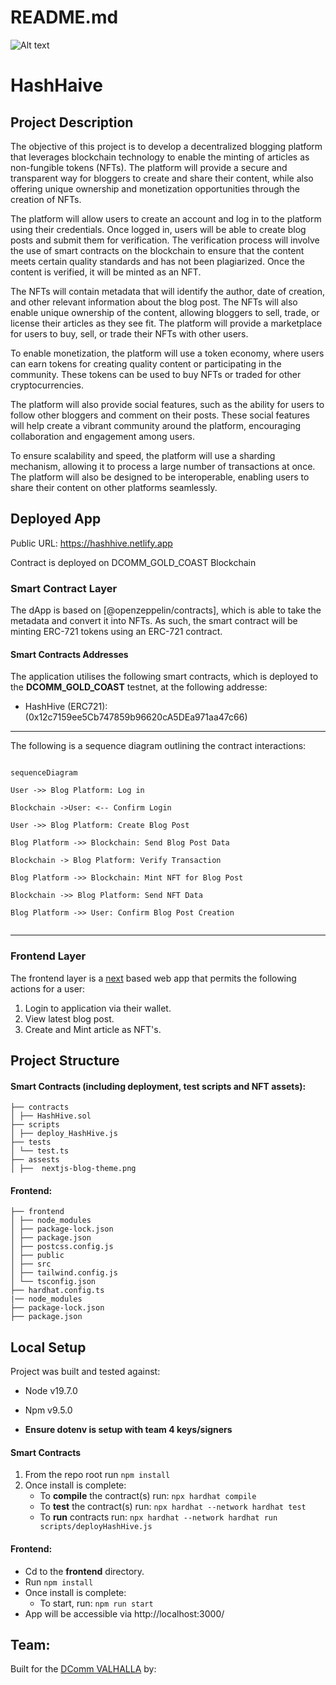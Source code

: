 # README.md
![Alt text](https://lh3.googleusercontent.com/0hhyq_eus-Nb9LZC61lSGhsbCoj1VU29GR3p0xIwqP4zm6fDg5s5Z9CkjcE5-0oVE7BCYJhDLC-JicL1EbT-DRjG4urvXwIo-9QxucQ)
# HashHaive

  

## Project Description

The objective of this project is to develop a decentralized blogging platform that leverages blockchain technology to enable the minting of articles as non-fungible tokens (NFTs). The platform will provide a secure and transparent way for bloggers to create and share their content, while also offering unique ownership and monetization opportunities through the creation of NFTs.

The platform will allow users to create an account and log in to the platform using their credentials. Once logged in, users will be able to create blog posts and submit them for verification. The verification process will involve the use of smart contracts on the blockchain to ensure that the content meets certain quality standards and has not been plagiarized. Once the content is verified, it will be minted as an NFT.

The NFTs will contain metadata that will identify the author, date of creation, and other relevant information about the blog post. The NFTs will also enable unique ownership of the content, allowing bloggers to sell, trade, or license their articles as they see fit. The platform will provide a marketplace for users to buy, sell, or trade their NFTs with other users.

To enable monetization, the platform will use a token economy, where users can earn tokens for creating quality content or participating in the community. These tokens can be used to buy NFTs or traded for other cryptocurrencies.

The platform will also provide social features, such as the ability for users to follow other bloggers and comment on their posts. These social features will help create a vibrant community around the platform, encouraging collaboration and engagement among users.

To ensure scalability and speed, the platform will use a sharding mechanism, allowing it to process a large number of transactions at once. The platform will also be designed to be interoperable, enabling users to share their content on other platforms seamlessly.

## Deployed App


Public URL: https://hashhive.netlify.app


Contract is deployed on DCOMM_GOLD_COAST Blockchain

### Smart Contract Layer

The dApp is based on [@openzeppelin/contracts], which is able to take the metadata and convert it into NFTs. As such, the smart contract will be minting ERC-721 tokens using an ERC-721 contract.

  
#### Smart Contracts Addresses

The application utilises the following  smart contracts, which is deployed to the **DCOMM_GOLD_COAST** testnet, at the following addresse:

- HashHive (ERC721): (0x12c7159ee5Cb747859b96620cA5DEa971aa47c66)

  
---
The following is a sequence diagram outlining the contract interactions:

```mermaid

sequenceDiagram

User ->> Blog Platform: Log in

Blockchain ->User: <-- Confirm Login

User ->> Blog Platform: Create Blog Post

Blog Platform ->> Blockchain: Send Blog Post Data

Blockchain -> Blog Platform: Verify Transaction

Blog Platform ->> Blockchain: Mint NFT for Blog Post

Blockchain ->> Blog Platform: Send NFT Data

Blog Platform ->> User: Confirm Blog Post Creation


```
---
    
### Frontend Layer
The frontend layer is a [next](https://nestjs.com/) based web app that permits the following actions for a user:
1. Login to application via their wallet.
2. View latest blog post.
3. Create and Mint article as NFT's.



## Project Structure
#### Smart Contracts (including deployment, test scripts and NFT assets):
```
├── contracts
│ ├── HashHive.sol
├── scripts
│ ├── deploy_HashHive.js
├── tests
│ └── test.ts
├── assests
│ ├──  nextjs-blog-theme.png
```
#### Frontend:
```
├── frontend
│ ├── node_modules
│ ├── package-lock.json
│ ├── package.json
│ ├── postcss.config.js
│ ├── public
│ ├── src
│ ├── tailwind.config.js
│ └── tsconfig.json
├── hardhat.config.ts
|── node_modules
├── package-lock.json
├── package.json
```
## Local Setup
Project was built and tested against:
* Node v19.7.0
* Npm v9.5.0

* **Ensure dotenv is setup with team 4 keys/signers** 

#### Smart Contracts
1. From the repo root run ``npm install``
2. Once install is complete:
	 * To **compile** the contract(s) run: 
	 ``npx hardhat compile``
	 * To **test** the contract(s) run: 
	 ``npx hardhat --network hardhat test``
	 * To **run** contracts run: 
	 ``npx hardhat --network hardhat run scripts/deployHashHive.js``

	
#### **Frontend:**
 - Cd to the **frontend** directory.
 - Run ``npm install``
 - Once install is complete:
	 * To start, run: 
	 ``npm run start``
- App will be accessible via http://localhost:3000/

## Team:

Built for the [DComm VALHALLA](https://hack2skill.com/hack/dcommvalhalla) by:


